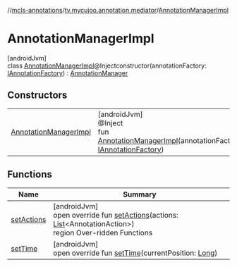 //[mcls-annotations](../../../index.md)/[tv.mycujoo.annotation.mediator](../index.md)/[AnnotationManagerImpl](index.md)

# AnnotationManagerImpl

[androidJvm]\
class [AnnotationManagerImpl](index.md)@Injectconstructor(annotationFactory: [IAnnotationFactory](../../tv.mycujoo.annotation.core/-i-annotation-factory/index.md)) : [AnnotationManager](../-annotation-manager/index.md)

## Constructors

| | |
|---|---|
| [AnnotationManagerImpl](-annotation-manager-impl.md) | [androidJvm]<br>@Inject<br>fun [AnnotationManagerImpl](-annotation-manager-impl.md)(annotationFactory: [IAnnotationFactory](../../tv.mycujoo.annotation.core/-i-annotation-factory/index.md)) |

## Functions

| Name | Summary |
|---|---|
| [setActions](set-actions.md) | [androidJvm]<br>open override fun [setActions](set-actions.md)(actions: [List](https://kotlinlang.org/api/latest/jvm/stdlib/kotlin.collections/-list/index.html)&lt;AnnotationAction&gt;)<br>region Over-ridden Functions |
| [setTime](set-time.md) | [androidJvm]<br>open override fun [setTime](set-time.md)(currentPosition: [Long](https://kotlinlang.org/api/latest/jvm/stdlib/kotlin/-long/index.html)) |
